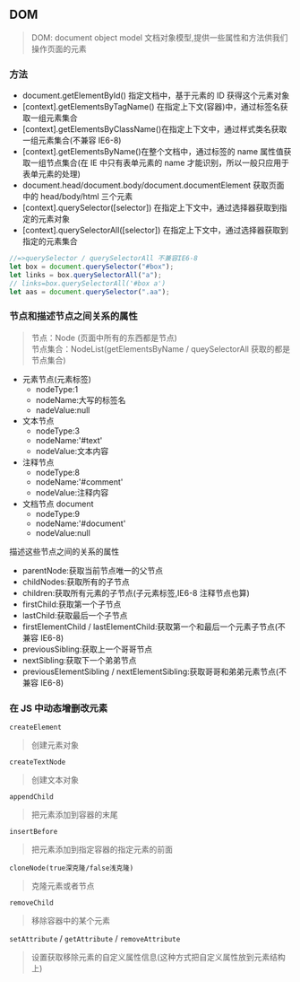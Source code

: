 ## DOM

> DOM: document object model 文档对象模型,提供一些属性和方法供我们操作页面的元素

### 方法

- document.getElementById() 指定文档中，基于元素的 ID 获得这个元素对象
- [context].getElementsByTagName() 在指定上下文(容器)中，通过标签名获取一组元素集合
- [context].getElementsByClassName()在指定上下文中，通过样式类名获取一组元素集合(不兼容 IE6-8)
- [context].getElementsByName()在整个文档中，通过标签的 name 属性值获取一组节点集合(在 IE 中只有表单元素的 name 才能识别，所以一般只应用于表单元素的处理)
- document.head/document.body/document.documentElement 获取页面中的 head/body/html 三个元素
- [context].querySelector([selector]) 在指定上下文中，通过选择器获取到指定的元素对象
- [context].querySelectorAll([selector]) 在指定上下文中，通过选择器获取到指定的元素集合

```javascript
//=>querySelector / querySelectorAll 不兼容IE6-8
let box = document.querySelector("#box");
let links = box.querySelectorAll("a");
// links=box.querySelectorAll('#box a')
let aas = document.querySelector(".aa");
```

### 节点和描述节点之间关系的属性

> 节点：Node (页面中所有的东西都是节点)  
> 节点集合：NodeList(getElementsByName / queySelectorAll 获取的都是节点集合)

- 元素节点(元素标签)
  - nodeType:1
  - nodeName:大写的标签名
  - nadeValue:null
- 文本节点
  - nodeType:3
  - nodeName:'#text'
  - nodeValue:文本内容
- 注释节点
  - nodeType:8
  - nodeName:'#comment'
  - nodeValue:注释内容
- 文档节点 document
  - nodeType:9
  - nodeName:'#document'
  - nodeValue:null

描述这些节点之间的关系的属性

- parentNode:获取当前节点唯一的父节点
- childNodes:获取所有的子节点
- children:获取所有元素的子节点(子元素标签,IE6-8 注释节点也算)
- firstChild:获取第一个子节点
- lastChild:获取最后一个子节点
- firstElementChild / lastElementChild:获取第一个和最后一个元素子节点(不兼容 IE6-8)
- previousSibling:获取上一个哥哥节点
- nextSibling:获取下一个弟弟节点
- previousElementSibling / nextElementSibling:获取哥哥和弟弟元素节点(不兼容 IE6-8)

### 在 JS 中动态增删改元素

`createElement`

> 创建元素对象

`createTextNode`

> 创建文本对象

`appendChild`

> 把元素添加到容器的末尾

`insertBefore`

> 把元素添加到指定容器的指定元素的前面

`cloneNode(true深克隆/false浅克隆)`

> 克隆元素或者节点

`removeChild`

> 移除容器中的某个元素

`setAttribute` / `getAttribute` / `removeAttribute`

> 设置获取移除元素的自定义属性信息(这种方式把自定义属性放到元素结构上)
